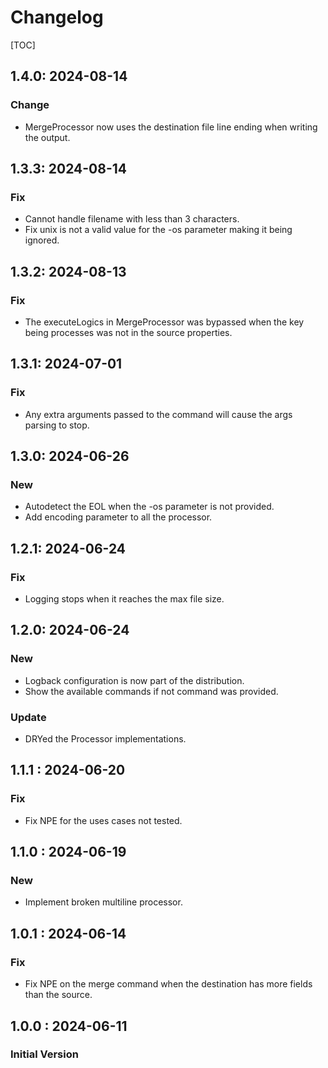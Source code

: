 # Changelog

[TOC]

## 1.4.0: 2024-08-14

### Change
* MergeProcessor now uses the destination file line ending when writing the output.

## 1.3.3: 2024-08-14

### Fix
* Cannot handle filename with less than 3 characters.
* Fix unix is not a valid value for the -os parameter making it being ignored.

## 1.3.2: 2024-08-13

### Fix
* The executeLogics in MergeProcessor was bypassed when the key being processes was not in the source properties. 

## 1.3.1: 2024-07-01

### Fix
* Any extra arguments passed to the command will cause the args parsing to stop.

## 1.3.0: 2024-06-26

### New
* Autodetect the EOL when the -os parameter is not provided.
* Add encoding parameter to all the processor.

## 1.2.1: 2024-06-24

### Fix
* Logging stops when it reaches the max file size.

## 1.2.0: 2024-06-24

### New 

* Logback configuration is now part of the distribution.
* Show the available commands if not command was provided.

### Update

* DRYed the Processor implementations.

## 1.1.1 : 2024-06-20

### Fix

* Fix NPE for the uses cases not tested.

## 1.1.0 : 2024-06-19

### New

* Implement broken multiline processor.

## 1.0.1 : 2024-06-14

### Fix

* Fix NPE on the merge command when the destination has more fields than the source.

## 1.0.0 : 2024-06-11

### Initial Version

